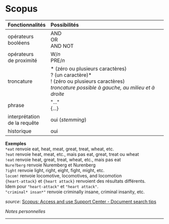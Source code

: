 # Scopus

| Fonctionnalités | Possibilités |
| :-------- | :---- |
| opérateurs<br/>booléens | AND<br/>OR<br/>AND NOT |
| opérateurs<br/>de proximité | W/*n*<br/>PRE/*n* |
| troncature | \* (zéro ou plusieurs caractères)<br/>? (un caractère)\* <br/>! (zéro ou plusieurs caractères) <br/> *troncature possible à gauche, au milieu et à droite* |
| phrase | "..."<br/>{...} |
| interprétation<br/>de la requête | oui (*stemming*) |
| historique | oui |

**Exemples**   
`*eat` renvoie eat, heat, meat, great, treat, wheat, etc.   
`?eat` renvoie heat, meat, etc., mais pas eat, great, treat ou wheat   
`!eat` renvoie heat, great, treat, wheat, etc., mais pas eat   
`Nure?berg` renvoie Nuremberg et Nurenberg   
`?ight` renvoie light, right, eight, fight, might, etc.   
`locom!` renvoie locomotive, locomotives, and locomotion   
`{heart-attack}` et `{heart attack}` renvoient des résultats différents.   
Idem pour `"heart-attack"` et `"heart attack"`.   
`"criminal* insan*"` renvoie criminally insane, criminal insanity, etc.

*source*: [Scopus: Access and use Support Center - Document search tips](https://service.elsevier.com/app/answers/detail/a_id/11213/supporthub/scopus/#tips)

*Notes personnelles*

---

